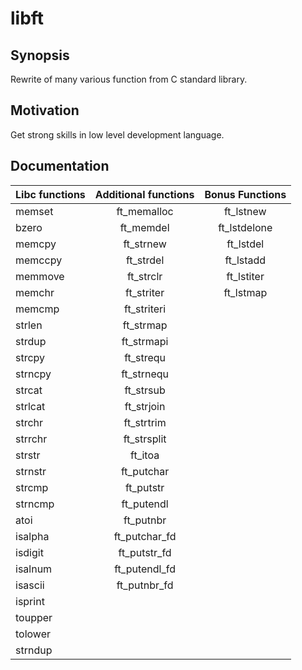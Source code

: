 # libft

## Synopsis

Rewrite of many various function from C standard library.

## Motivation

Get strong skills in low level development language.

## Documentation

Libc functions | Additional functions | Bonus Functions |
:----------- | :-----------: | :-----------: |
memset		| ft_memalloc	| ft_lstnew		|
bzero		| ft_memdel		| ft_lstdelone	|
memcpy		| ft_strnew		| ft_lstdel		|
memccpy		| ft_strdel		| ft_lstadd		|
memmove		| ft_strclr		| ft_lstiter	|
memchr		| ft_striter	| ft_lstmap		|
memcmp		| ft_striteri	|	
strlen		| ft_strmap		|
strdup		| ft_strmapi	|
strcpy		| ft_strequ		|
strncpy		| ft_strnequ	|
strcat		| ft_strsub		|
strlcat		| ft_strjoin	|
strchr		| ft_strtrim	|
strrchr		| ft_strsplit	|
strstr		| ft_itoa		|
strnstr		| ft_putchar	|
strcmp		| ft_putstr		|
strncmp		| ft_putendl	|
atoi		| ft_putnbr		|
isalpha		| ft_putchar_fd	|
isdigit		| ft_putstr_fd	|
isalnum		| ft_putendl_fd	|
isascii		| ft_putnbr_fd	|
isprint		|
toupper		|
tolower		|
strndup   |
